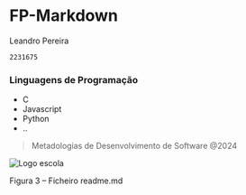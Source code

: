 # __FP-Markdown__

Leandro Pereira

`2231675`

### Linguagens de Programação

* C
* Javascript
* Python
* ..

> Metadologias de Desenvolvimento de Software @2024

![](https://eduportugal.eu/wp-content/uploads/2017/08/eduportugal_ipleiria_n.jpg "Logo escola")

Figura 3 – Ficheiro readme.md


